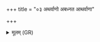 +++
title = "०३ अथर्वाणो अबध्नत आथर्वाणा"

+++
<details><summary>मूलम् (GR)</summary>

अथर्वाणो अबध्नत-  
-आथर्वाणा अबध्नत ।  
अङ्गिरसस् तं बद्ध्वा +++(Bhatt. vaddhvā)+++  
दस्यूनां बिबिधुः पुरः ॥ +++(Bhatt. vividhuḥ)+++
</details>